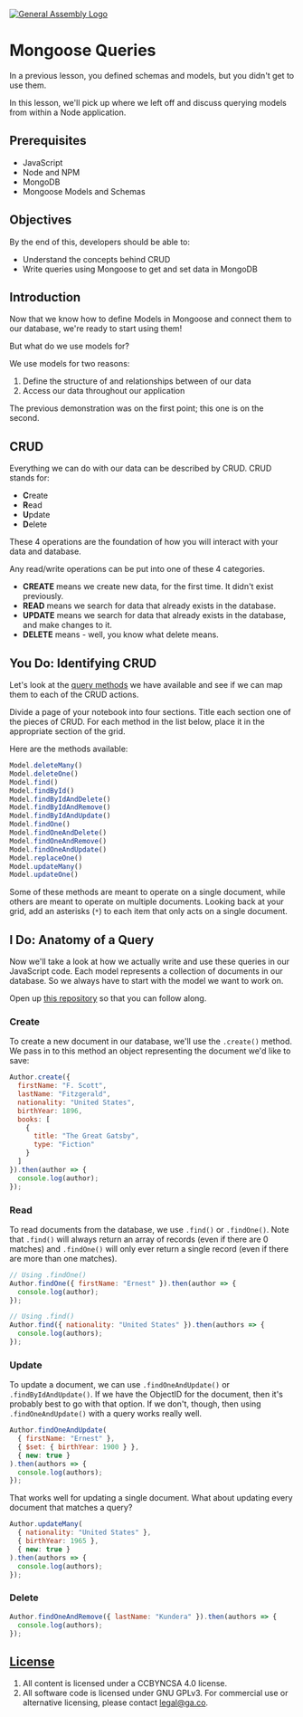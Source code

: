 [![General Assembly Logo](https://camo.githubusercontent.com/1a91b05b8f4d44b5bbfb83abac2b0996d8e26c92/687474703a2f2f692e696d6775722e636f6d2f6b6538555354712e706e67)](https://generalassemb.ly/education/web-development-immersive)

# Mongoose Queries

In a previous lesson, you defined schemas and models, but you didn't get to use
them.

In this lesson, we'll pick up where we left off and discuss querying models from
within a Node application.

## Prerequisites

- JavaScript
- Node and NPM
- MongoDB
- Mongoose Models and Schemas

## Objectives

By the end of this, developers should be able to:

- Understand the concepts behind CRUD
- Write queries using Mongoose to get and set data in MongoDB

## Introduction

Now that we know how to define Models in Mongoose and connect them to our
database, we're ready to start using them!

But what do we use models for?

We use models for two reasons:

1. Define the structure of and relationships between of our data
1. Access our data throughout our application

The previous demonstration was on the first point; this one is on the second.

## CRUD

Everything we can do with our data can be described by CRUD. CRUD stands for:

- **C**reate
- **R**ead
- **U**pdate
- **D**elete

These 4 operations are the foundation of how you will interact with your data
and database.

Any read/write operations can be put into one of these 4 categories.

- **CREATE** means we create new data, for the first time. It didn't exist
  previously.
- **READ** means we search for data that already exists in the database.
- **UPDATE** means we search for data that already exists in the database, and
  make changes to it.
- **DELETE** means - well, you know what delete means.

## You Do: Identifying CRUD

Let's look at the [query methods](https://mongoosejs.com/docs/queries.html) we
have available and see if we can map them to each of the CRUD actions.

Divide a page of your notebook into four sections. Title each section one of the
pieces of CRUD. For each method in the list below, place it in the appropriate
section of the grid.

Here are the methods available:

```js
Model.deleteMany()
Model.deleteOne()
Model.find()
Model.findById()
Model.findByIdAndDelete()
Model.findByIdAndRemove()
Model.findByIdAndUpdate()
Model.findOne()
Model.findOneAndDelete()
Model.findOneAndRemove()
Model.findOneAndUpdate()
Model.replaceOne()
Model.updateMany()
Model.updateOne()
```

Some of these methods are meant to operate on a single document, while others
are meant to operate on multiple documents. Looking back at your grid, add an
asterisks (`*`) to each item that only acts on a single document.

## I Do: Anatomy of a Query

Now we'll take a look at how we actually write and use these queries in our
JavaScript code. Each model represents a collection of documents in our
database. So we always have to start with the model we want to work on.

Open up [this repository](https://git.generalassemb.ly/sei-axolotls/mongoose-queries-practice) so that you can follow along.

### Create

To create a new document in our database, we'll use the `.create()` method. We
pass in to this method an object representing the document we'd like to save:

```js
Author.create({
  firstName: "F. Scott",
  lastName: "Fitzgerald",
  nationality: "United States",
  birthYear: 1896,
  books: [
    {
      title: "The Great Gatsby",
      type: "Fiction"
    }
  ]
}).then(author => {
  console.log(author);
});
```

### Read

To read documents from the database, we use `.find()` or `.findOne()`. Note that
`.find()` will always return an array of records (even if there are 0 matches)
and `.findOne()` will only ever return a single record (even if there are more
than one matches).

```js
// Using .findOne()
Author.findOne({ firstName: "Ernest" }).then(author => {
  console.log(author);
});

// Using .find()
Author.find({ nationality: "United States" }).then(authors => {
  console.log(authors);
});
```

### Update

To update a document, we can use `.findOneAndUpdate()` or
`.findByIdAndUpdate()`. If we have the ObjectID for the document, then it's
probably best to go with that option. If we don't, though, then using
`.findOneAndUpdate()` with a query works really well.

```js
Author.findOneAndUpdate(
  { firstName: "Ernest" },
  { $set: { birthYear: 1900 } },
  { new: true }
).then(authors => {
  console.log(authors);
});
```

That works well for updating a single document. What about updating every
document that matches a query?

```js
Author.updateMany(
  { nationality: "United States" },
  { birthYear: 1965 },
  { new: true }
).then(authors => {
  console.log(authors);
});
```

### Delete

```js
Author.findOneAndRemove({ lastName: "Kundera" }).then(authors => {
  console.log(authors);
});
```

## [License](LICENSE)

1. All content is licensed under a CC­BY­NC­SA 4.0 license.
1. All software code is licensed under GNU GPLv3. For commercial use or
   alternative licensing, please contact legal@ga.co.
